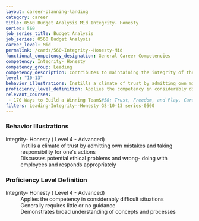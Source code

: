 ```yaml
---
layout: career-planning-landing
category: career
title: 0560 Budget Analysis Mid Integrity- Honesty
series: 560
job_series_title: Budget Analysis
job_series: 0560 Budget Analysis
career_level: Mid
permalink: /cards/560-Integrity--Honesty-Mid
functional_competency_designation: General Career Competencies
competency: Integrity- Honesty
competency_group: Leading
competency_description: Contributes to maintaining the integrity of the organization; displays high standards of ethical conduct and understands the impact of violating these standards on an organization, self, and others; is trustworthy
level: "10-13"
behavior_illustrations: Instills a climate of trust by admitting own mistakes and taking responsibility for one's actions ? Discusses potential ethical problems and wrong- doing with employees and responds appropriately
proficiency_level_definition: Applies the competency in considerably difficult situations ? Generally requires little or no guidance ? Demonstrates broad understanding of concepts and processes
relevant_courses: 
 - 170 Ways to Build a Winning Team&#58; Trust, Freedom, and Play, Carahsoft, <a href="https://www.linkedin.com/learning/ways-to-build-a-winning-team-trust-freedom-and-play">https://www.linkedin.com/learning/ways-to-build-a-winning-team-trust-freedom-and-play</a>
filters: Leading-Integrity--Honesty GS-10-13 series-0560
---
```


<div class="desktop:grid-col-6 margin-y-205">
  <div class="border-top-05 bg-white padding-2 shadow-5 height-full members-hover border-1px border-gray-30 border-top-orange radius-lg">
    <h3>Behavior Illustrations</h3>
    <dl class="text-base"><dt>Integrity- Honesty ( Level 4 - Advanced)</dt><dd>Instills a climate of trust by admitting own mistakes and taking responsibility for one's actions </dd><dd> Discusses potential ethical problems and wrong- doing with employees and responds appropriately</dd></dl>
  </div>
</div>
<div class="desktop:grid-col-6 margin-y-205">
  <div class="border-top-05 bg-white padding-2 shadow-5 height-full members-hover border-1px border-gray-30 border-top-orange radius-lg">
    <h3>Proficiency Level Definition</h3>
    <dl class="text-base"><dt>Integrity- Honesty ( Level 4 - Advanced)</dt><dd>Applies the competency in considerably difficult situations </dd><dd> Generally requires little or no guidance </dd><dd> Demonstrates broad understanding of concepts and processes</dd></dl>
  </div>
</div>